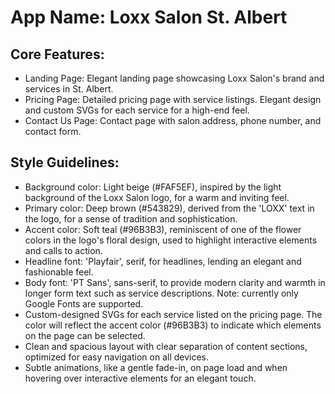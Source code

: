 # **App Name**: Loxx Salon St. Albert

## Core Features:

- Landing Page: Elegant landing page showcasing Loxx Salon's brand and services in St. Albert.
- Pricing Page: Detailed pricing page with service listings. Elegant design and custom SVGs for each service for a high-end feel.
- Contact Us Page: Contact page with salon address, phone number, and contact form.

## Style Guidelines:

- Background color: Light beige (#FAF5EF), inspired by the light background of the Loxx Salon logo, for a warm and inviting feel.
- Primary color: Deep brown (#543829), derived from the 'LOXX' text in the logo, for a sense of tradition and sophistication.
- Accent color: Soft teal (#96B3B3), reminiscent of one of the flower colors in the logo's floral design, used to highlight interactive elements and calls to action.
- Headline font: 'Playfair', serif, for headlines, lending an elegant and fashionable feel.
- Body font: 'PT Sans', sans-serif, to provide modern clarity and warmth in longer form text such as service descriptions. Note: currently only Google Fonts are supported.
- Custom-designed SVGs for each service listed on the pricing page. The color will reflect the accent color (#96B3B3) to indicate which elements on the page can be selected.
- Clean and spacious layout with clear separation of content sections, optimized for easy navigation on all devices.
- Subtle animations, like a gentle fade-in, on page load and when hovering over interactive elements for an elegant touch.